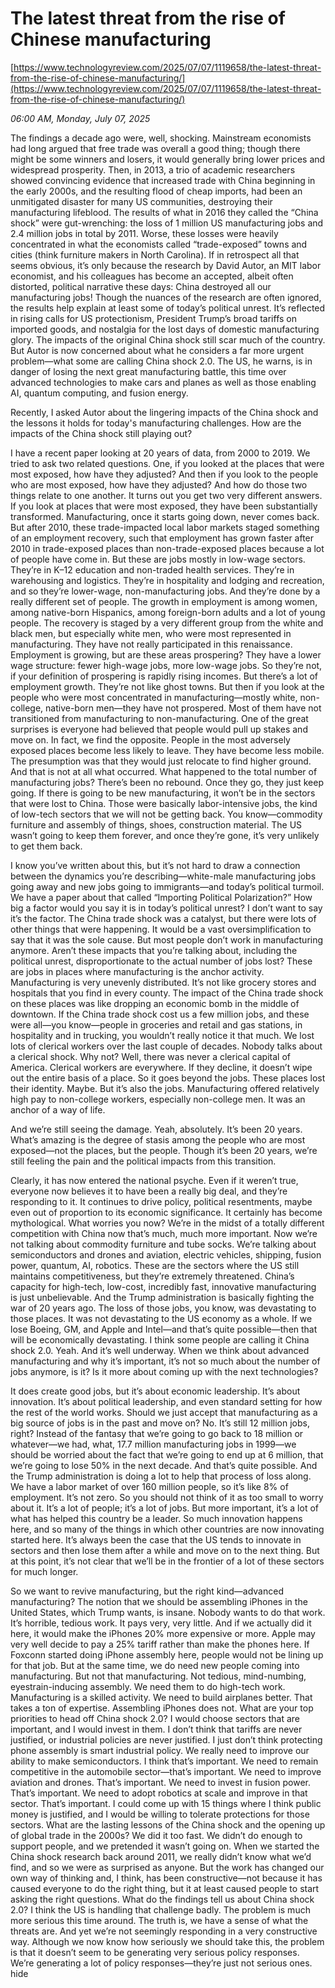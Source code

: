 # The latest threat from the rise of Chinese manufacturing

[https://www.technologyreview.com/2025/07/07/1119658/the-latest-threat-from-the-rise-of-chinese-manufacturing/](https://www.technologyreview.com/2025/07/07/1119658/the-latest-threat-from-the-rise-of-chinese-manufacturing/)

*06:00 AM, Monday, July 07, 2025*

The findings a decade ago were, well, shocking. Mainstream economists had long argued that free trade was overall a good thing; though there might be some winners and losers, it would generally bring lower prices and widespread prosperity. Then, in 2013, a trio of academic researchers showed convincing evidence that increased trade with China beginning in the early 2000s, and the resulting flood of cheap imports, had been an unmitigated disaster for many US communities, destroying their manufacturing lifeblood. The results of what in 2016 they called the “China shock” were gut-wrenching: the loss of 1 million US manufacturing jobs and 2.4 million jobs in total by 2011. Worse, these losses were heavily concentrated in what the economists called “trade-exposed” towns and cities (think furniture makers in North Carolina).  If in retrospect all that seems obvious, it’s only because the research by David Autor, an MIT labor economist, and his colleagues has become an accepted, albeit often distorted, political narrative these days: China destroyed all our manufacturing jobs! Though the nuances of the research are often ignored, the results help explain at least some of today’s political unrest. It’s reflected in rising calls for US protectionism, President Trump’s broad tariffs on imported goods, and nostalgia for the lost days of domestic manufacturing glory. The impacts of the original China shock still scar much of the country. But Autor is now concerned about what he considers a far more urgent problem—what some are calling China shock 2.0. The US, he warns, is in danger of losing the next great manufacturing battle, this time over advanced technologies to make cars and planes as well as those enabling AI, quantum computing, and fusion energy.

Recently, I asked Autor about the lingering impacts of the China shock and the lessons it holds for today's manufacturing challenges. How are the impacts of the China shock still playing out?

I have a recent paper looking at 20 years of data, from 2000 to 2019. We tried to ask two related questions. One, if you looked at the places that were most exposed, how have they adjusted? And then if you look to the people who are most exposed, how have they adjusted? And how do those two things relate to one another. It turns out you get two very different answers. If you look at places that were most exposed, they have been substantially transformed. Manufacturing, once it starts going down, never comes back. But after 2010, these trade-impacted local labor markets staged something of an employment recovery, such that employment has grown faster after 2010 in trade-exposed places than non-trade-exposed places because a lot of people have come in. But these are jobs mostly in low-wage sectors. They’re in K–12 education and non-traded health services. They’re in warehousing and logistics. They’re in hospitality and lodging and recreation, and so they’re lower-wage, non-manufacturing jobs. And they’re done by a really different set of people. The growth in employment is among women, among native-born Hispanics, among foreign-born adults and a lot of young people. The recovery is staged by a very different group from the white and black men, but especially white men, who were most represented in manufacturing. They have not really participated in this renaissance. Employment is growing, but are these areas prospering?  They have a lower wage structure: fewer high-wage jobs, more low-wage jobs. So they’re not, if your definition of prospering is rapidly rising incomes. But there’s a lot of employment growth. They’re not like ghost towns. But then if you look at the people who were most concentrated in manufacturing—mostly white, non-college, native-born men—they have not prospered. Most of them have not transitioned from manufacturing to non-manufacturing. One of the great surprises is everyone had believed that people would pull up stakes and move on. In fact, we find the opposite. People in the most adversely exposed places become less likely to leave. They have become less mobile. The presumption was that they would just relocate to find higher ground. And that is not at all what occurred. What happened to the total number of manufacturing jobs? There’s been no rebound. Once they go, they just keep going. If there is going to be new manufacturing, it won’t be in the sectors that were lost to China. Those were basically labor-intensive jobs, the kind of low-tech sectors that we will not be getting back. You know—commodity furniture and assembly of things, shoes, construction material. The US wasn’t going to keep them forever, and once they’re gone, it’s very unlikely to get them back.

I know you’ve written about this, but it’s not hard to draw a connection between the dynamics you’re describing—white-male manufacturing jobs going away and new jobs going to immigrants—and today’s political turmoil. We have a paper about that called “Importing Political Polarization?” How big a factor would you say it is in today’s political unrest? I don’t want to say it’s the factor. The China trade shock was a catalyst, but there were lots of other things that were happening. It would be a vast oversimplification to say that it was the sole cause.  But most people don’t work in manufacturing anymore. Aren’t these impacts that you’re talking about, including the political unrest, disproportionate to the actual number of jobs lost? These are jobs in places where manufacturing is the anchor activity. Manufacturing is very unevenly distributed. It’s not like grocery stores and hospitals that you find in every county. The impact of the China trade shock on these places was like dropping an economic bomb in the middle of downtown. If the China trade shock cost us a few million jobs, and these were all—you know—people in groceries and retail and gas stations, in hospitality and in trucking, you wouldn’t really notice it that much. We lost lots of clerical workers over the last couple of decades. Nobody talks about a clerical shock. Why not? Well, there was never a clerical capital of America. Clerical workers are everywhere. If they decline, it doesn’t wipe out the entire basis of a place. So it goes beyond the jobs. These places lost their identity. Maybe. But it’s also the jobs. Manufacturing offered relatively high pay to non-college workers, especially non-college men. It was an anchor of a way of life.

And we’re still seeing the damage. Yeah, absolutely. It’s been 20 years. What’s amazing is the degree of stasis among the people who are most exposed—not the places, but the people. Though it’s been 20 years, we’re still feeling the pain and the political impacts from this transition.

Clearly, it has now entered the national psyche. Even if it weren’t true, everyone now believes it to have been a really big deal, and they’re responding to it. It continues to drive policy, political resentments, maybe even out of proportion to its economic significance. It certainly has become mythological. What worries you now?  We’re in the midst of a totally different competition with China now that’s much, much more important. Now we’re not talking about commodity furniture and tube socks. We’re talking about semiconductors and drones and aviation, electric vehicles, shipping, fusion power, quantum, AI, robotics. These are the sectors where the US still maintains competitiveness, but they’re extremely threatened. China’s capacity for high-tech, low-cost, incredibly fast, innovative manufacturing is just unbelievable. And the Trump administration is basically fighting the war of 20 years ago. The loss of those jobs, you know, was devastating to those places. It was not devastating to the US economy as a whole. If we lose Boeing, GM, and Apple and Intel—and that’s quite possible—then that will be economically devastating. I think some people are calling it China shock 2.0. Yeah. And it’s well underway. When we think about advanced manufacturing and why it’s important, it’s not so much about the number of jobs anymore, is it? Is it more about coming up with the next technologies?

It does create good jobs, but it’s about economic leadership. It’s about innovation. It’s about political leadership, and even standard setting for how the rest of the world works. Should we just accept that manufacturing as a big source of jobs is in the past and move on? No. It’s still 12 million jobs, right? Instead of the fantasy that we’re going to go back to 18 million or whatever—we had, what, 17.7 million manufacturing jobs in 1999—we should be worried about the fact that we’re going to end up at 6 million, that we’re going to lose 50% in the next decade. And that’s quite possible. And the Trump administration is doing a lot to help that process of loss along. We have a labor market of over 160 million people, so it’s like 8% of employment. It’s not zero. So you should not think of it as too small to worry about it. It’s a lot of people; it’s a lot of jobs. But more important, it’s a lot of what has helped this country be a leader. So much innovation happens here, and so many of the things in which other countries are now innovating started here. It’s always been the case that the US tends to innovate in sectors and then lose them after a while and move on to the next thing. But at this point, it’s not clear that we’ll be in the frontier of a lot of these sectors for much longer.

So we want to revive manufacturing, but the right kind—advanced manufacturing? The notion that we should be assembling iPhones in the United States, which Trump wants, is insane. Nobody wants to do that work. It’s horrible, tedious work. It pays very, very little. And if we actually did it here, it would make the iPhones 20% more expensive or more. Apple may very well decide to pay a 25% tariff rather than make the phones here. If Foxconn started doing iPhone assembly here, people would not be lining up for that job. But at the same time, we do need new people coming into manufacturing. But not that manufacturing. Not tedious, mind-numbing, eyestrain-inducing assembly. We need them to do high-tech work. Manufacturing is a skilled activity. We need to build airplanes better. That takes a ton of expertise. Assembling iPhones does not. What are your top priorities to head off China shock 2.0? I would choose sectors that are important, and I would invest in them. I don’t think that tariffs are never justified, or industrial policies are never justified. I just don’t think protecting phone assembly is smart industrial policy. We really need to improve our ability to make semiconductors. I think that’s important. We need to remain competitive in the automobile sector—that’s important. We need to improve aviation and drones. That’s important. We need to invest in fusion power. That’s important. We need to adopt robotics at scale and improve in that sector. That’s important. I could come up with 15 things where I think public money is justified, and I would be willing to tolerate protections for those sectors. What are the lasting lessons of the China shock and the opening up of global trade in the 2000s? We did it too fast. We didn’t do enough to support people, and we pretended it wasn’t going on. When we started the China shock research back around 2011, we really didn’t know what we’d find, and so we were as surprised as anyone. But the work has changed our own way of thinking and, I think, has been constructive—not because it has caused everyone to do the right thing, but it at least caused people to start asking the right questions. What do the findings tell us about China shock 2.0? I think the US is handling that challenge badly. The problem is much more serious this time around. The truth is, we have a sense of what the threats are. And yet we’re not seemingly responding in a very constructive way. Although we now know how seriously we should take this, the problem is that it doesn’t seem to be generating very serious policy responses. We’re generating a lot of policy responses—they’re just not serious ones. hide

